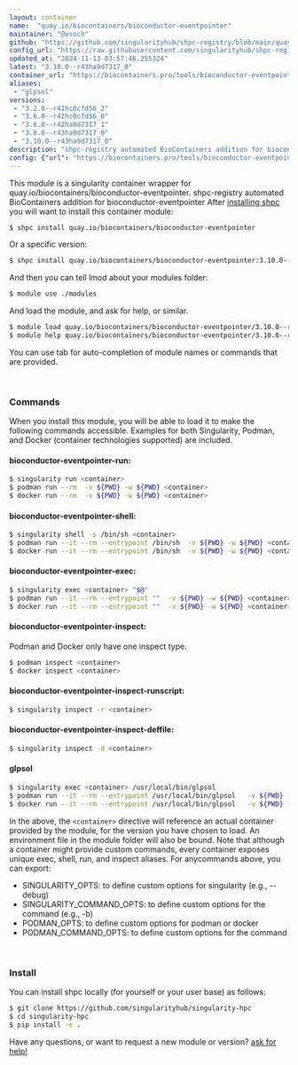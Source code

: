 ```yaml
---
layout: container
name:  "quay.io/biocontainers/bioconductor-eventpointer"
maintainer: "@vsoch"
github: "https://github.com/singularityhub/shpc-registry/blob/main/quay.io/biocontainers/bioconductor-eventpointer/container.yaml"
config_url: "https://raw.githubusercontent.com/singularityhub/shpc-registry/main/quay.io/biocontainers/bioconductor-eventpointer/container.yaml"
updated_at: "2024-11-13 03:57:46.255324"
latest: "3.10.0--r43ha9d7317_0"
container_url: "https://biocontainers.pro/tools/bioconductor-eventpointer"
aliases:
 - "glpsol"
versions:
 - "3.2.0--r41hc0cfd56_2"
 - "3.6.0--r42hc0cfd56_0"
 - "3.6.0--r42ha9d7317_1"
 - "3.8.0--r43ha9d7317_0"
 - "3.10.0--r43ha9d7317_0"
description: "shpc-registry automated BioContainers addition for bioconductor-eventpointer"
config: {"url": "https://biocontainers.pro/tools/bioconductor-eventpointer", "maintainer": "@vsoch", "description": "shpc-registry automated BioContainers addition for bioconductor-eventpointer", "latest": {"3.10.0--r43ha9d7317_0": "sha256:bfff501a562fd10ea0d201b630c60eddb7a45a782aa28270c2c055dd6c407a62"}, "tags": {"3.2.0--r41hc0cfd56_2": "sha256:fee5dea8e503b4caa8bda43ac8d3aa9f27fa3d7ca1724846ff104039e2554dfd", "3.6.0--r42hc0cfd56_0": "sha256:8a88c9e414cce96c24247dde77a40d7dec6c7cd6a5fcf573baa81ba56e936609", "3.6.0--r42ha9d7317_1": "sha256:a048382473bd584fee8a2bef26ae0a4264e6d5c9336c178d359f752fb060a948", "3.8.0--r43ha9d7317_0": "sha256:93e61720059ddabe6c2b8a407e0af307d30256e54f71f8944b823e0f7b5a99f8", "3.10.0--r43ha9d7317_0": "sha256:bfff501a562fd10ea0d201b630c60eddb7a45a782aa28270c2c055dd6c407a62"}, "docker": "quay.io/biocontainers/bioconductor-eventpointer", "aliases": {"glpsol": "/usr/local/bin/glpsol"}}
---
```


This module is a singularity container wrapper for quay.io/biocontainers/bioconductor-eventpointer.
shpc-registry automated BioContainers addition for bioconductor-eventpointer
After [installing shpc](#install) you will want to install this container module:


```bash
$ shpc install quay.io/biocontainers/bioconductor-eventpointer
```

Or a specific version:

```bash
$ shpc install quay.io/biocontainers/bioconductor-eventpointer:3.10.0--r43ha9d7317_0
```

And then you can tell lmod about your modules folder:

```bash
$ module use ./modules
```

And load the module, and ask for help, or similar.

```bash
$ module load quay.io/biocontainers/bioconductor-eventpointer/3.10.0--r43ha9d7317_0
$ module help quay.io/biocontainers/bioconductor-eventpointer/3.10.0--r43ha9d7317_0
```

You can use tab for auto-completion of module names or commands that are provided.

<br>

### Commands

When you install this module, you will be able to load it to make the following commands accessible.
Examples for both Singularity, Podman, and Docker (container technologies supported) are included.

#### bioconductor-eventpointer-run:

```bash
$ singularity run <container>
$ podman run --rm  -v ${PWD} -w ${PWD} <container>
$ docker run --rm  -v ${PWD} -w ${PWD} <container>
```

#### bioconductor-eventpointer-shell:

```bash
$ singularity shell -s /bin/sh <container>
$ podman run --it --rm --entrypoint /bin/sh  -v ${PWD} -w ${PWD} <container>
$ docker run --it --rm --entrypoint /bin/sh  -v ${PWD} -w ${PWD} <container>
```

#### bioconductor-eventpointer-exec:

```bash
$ singularity exec <container> "$@"
$ podman run --it --rm --entrypoint ""  -v ${PWD} -w ${PWD} <container> "$@"
$ docker run --it --rm --entrypoint ""  -v ${PWD} -w ${PWD} <container> "$@"
```

#### bioconductor-eventpointer-inspect:

Podman and Docker only have one inspect type.

```bash
$ podman inspect <container>
$ docker inspect <container>
```

#### bioconductor-eventpointer-inspect-runscript:

```bash
$ singularity inspect -r <container>
```

#### bioconductor-eventpointer-inspect-deffile:

```bash
$ singularity inspect -d <container>
```


#### glpsol

```bash
$ singularity exec <container> /usr/local/bin/glpsol
$ podman run --it --rm --entrypoint /usr/local/bin/glpsol   -v ${PWD} -w ${PWD} <container> -c " $@"
$ docker run --it --rm --entrypoint /usr/local/bin/glpsol   -v ${PWD} -w ${PWD} <container> -c " $@"
```



In the above, the `<container>` directive will reference an actual container provided
by the module, for the version you have chosen to load. An environment file in the
module folder will also be bound. Note that although a container
might provide custom commands, every container exposes unique exec, shell, run, and
inspect aliases. For anycommands above, you can export:

 - SINGULARITY_OPTS: to define custom options for singularity (e.g., --debug)
 - SINGULARITY_COMMAND_OPTS: to define custom options for the command (e.g., -b)
 - PODMAN_OPTS: to define custom options for podman or docker
 - PODMAN_COMMAND_OPTS: to define custom options for the command

<br>

### Install

You can install shpc locally (for yourself or your user base) as follows:

```bash
$ git clone https://github.com/singularityhub/singularity-hpc
$ cd singularity-hpc
$ pip install -e .
```

Have any questions, or want to request a new module or version? [ask for help!](https://github.com/singularityhub/singularity-hpc/issues)